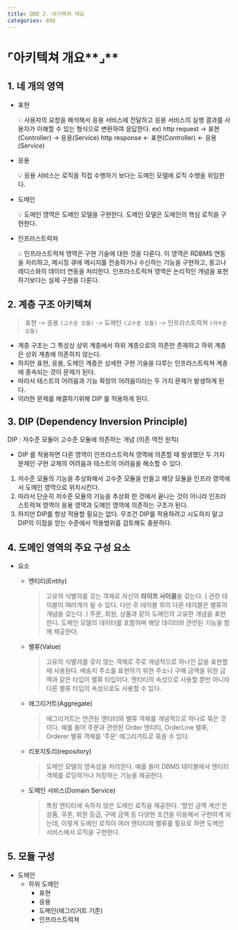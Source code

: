 ```yaml
---
title: DDD 2. 아키텍쳐 개요
categories: ddd
---
```


# ⌜아키텍쳐 개요**⌟**

## 1. 네 개의 영역

- 표현
    
    <aside>
    💡 사용자의 요청을 해석해서 응용 서비스에 전달하고 응용 서비스의 실행 결과를 사용자가 이해할 수 있는 형식으로 변환하여 응답한다. 
    ex) http request → 표현(Controller) → 응용(Service)
          http response ← 표현(Controller) ← 응용(Service)
    
    </aside>
    
- 응용
    
    <aside>
    💡 응용 서비스는 로직을 직접 수행하기 보다는 도메인 모델에 로직 수행을 위임한다.
    
    </aside>
    
- 도메인
    
    <aside>
    💡 도메인 영역은 도메인 모델을 구현한다. 도메인 모델은 도메인의 핵심 로직을 구현한다.
    
    </aside>
    
- 인프라스트럭쳐
    
    <aside>
    💡 인프라스트럭쳐 영역은 구현 기술에 대한 것을 다룬다.
    이 영역은 RDBMS 연동을 처리하고, 메시징 큐에 메시지를 전송하거나 수신하는 기능을 구현하고,
    몽고나 레디스와의 데이터 연동을 처리한다.
    인프라스트럭쳐 영역은 논리적인 개념을 표현하기보다는 실제 구현을 다룬다.
    
    </aside>
    

## 2. 계층 구조 아키텍쳐

> 표현
          ->
        응용 `(고수준 모듈)`
          ->
      도메인 `(고수준 모듈)`
          ->
인프라스트럭쳐 `(저수준 모듈)`
> 
- 계층 구조는 그 특성상 상위 계층에서 하위 계층으로의 의존만 존재하고 하위 계층은 상위 계층에 의존하지 않는다.
- 하지만 표현, 응용, 도메인 계층은 상세한 구현 기술을 다루는 인프라스트럭쳐 계층에 종속되는 것이 문제가 된다.
- 따라서 테스트의 어려움과 기능 확장의 어려움이라는 두 가지 문제가 발생하게 된다.
- 이러한 문제를 해결하기위해 DIP 를 적용하게 된다.

## 3. DIP (Dependency Inversion Principle)

DIP : 저수준 모듈이 고수준 모듈에 의존하는 개념 (의존 역전 원칙)

- DIP 를 적용하면 다른 영역이 인프라스트럭쳐 영역에 의존할 때 발생했던 두 가지 문제인 구현 교체의 어려움과 테스트의 어려움을 해소할 수 있다.
1. 저수준 모듈의 기능을 추상화해서 고수준 모듈을 만들고 해당 모듈을 인프라 영역에서 도메인 영역으로 위치시킨다.
2. 따라서 단순히 저수준 모듈의 기능을 추상화 한 것에서 끝나는 것이 아니라 인프라스트럭쳐 영역이 응용 영역과 도메인 영역에 의존하는 구조가 된다.
3. 하지만 DIP를 항상 적용할 필요는 없다. 무조건 DIP를 적용하려고 시도하지 말고 DIP의 이점을 얻는 수준에서 적용범위를 검토해도 충분하다.

## 4. 도메인 영역의 주요 구성 요소

- 요소
    - 엔티티(Entity)
        
        > 고유의 식별자를 갖는 객체로 자신의 **라이프 사이클**을 갖는다. 
        ( 관련 테이블이 여러개가 될 수 있다. 다만 주 테이블 외의 다른 테이블은 밸류의 개념을 갖는다.  )
        주문, 회원, 상품과 같이 도메인의 고유한 개념을 표현한다.
        도메인 모델의 데이터를 포함하며 해당 데이터와 관련된 기능을 함께 제공한다.
        > 
    - 밸류(Value)
        
        > 고유의 식별자를 갖지 않는 객체로 주로 개념적으로 하나인 값을 표현할 때 사용된다.
        배송지 주소를 표현하기 위한 주소나 구매 금액을 위한 금액과 같은 타입이 밸류 타입이다.
        엔티티의 속성으로 사용할 뿐만 아니라 다른 밸류 타입의 속성으로도 사용할 수 있다.
        > 
    - 애그리거트(Aggregate)
        
        > 애그리거트는 연관된 엔티티와 밸류 객체를 개념적으로 하나로 묶은 것이다.
        예를 들어 주문과 관련된 Order 엔티티, OrderLine 밸류, Orderer 밸류 객체를 ‘주문' 애그리거트로 묶을 수 있다.
        > 
    - 리포지토리(repository)
        
        > 도메인 모델의 영속성을 처리한다.
        예를 들어 DBMS 테이블에서 엔티티 객체를 로딩하거나 저장하는 기능을 제공한다.
        > 
    - 도메인 서비스(Domain Service)
        
        > 특정 엔티티에 속하지 않은 도메인 로직을 제공한다.
        ’할인 금액 계산'은 상품, 쿠폰, 회원 등급, 구매 금액 등 다양한 조건을 이용해서 구현하게 되는데,
        이렇게 도메인 로직이 여러 엔티티와 밸류를 필요로 하면 도메인 서비스에서 로직을 구현한다.
        > 
        

## 5. 모듈 구성

- 도메인
    - 하위 도메인
        - 표현
        - 응용
        - 도메인(애그리거트 기준)
        - 인프라스트럭쳐